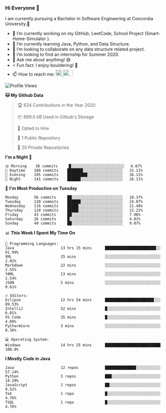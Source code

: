 ### Hi Everyone 👋
I am currently pursuing a Bachelor in Software Engineering at Concordia University.🏫

- 🔭 I’m currently working on my GitHub, LeetCode, School Project (Smart-Home-Simulator ).
- 🌱 I’m currently learning Java, Python, and Data Structure.
- 👯 I’m looking to collaborate on any data structure related project.
- 🤔 I’m looking to find an internship for Summer 2020.
- 💬 Ask me about anything! 😄
- ⚡ Fun fact: I enjoy bouldering! 🧗‍
- 📫 How to reach me: <a href="https://www.linkedin.com/in/siu-tong-ye/" target="_blank"> <img width="20px" width="32" src="https://cdn.jsdelivr.net/npm/simple-icons@v3/icons/linkedin.svg" /> </a> <a href="mailto:SiuTongYe@gmail.com" target="_blank"> <img height="20" width="32" src="https://cdn.jsdelivr.net/npm/simple-icons@v3/icons/gmail.svg" /> </a>

<!--START_SECTION:waka-->
![Profile Views](http://img.shields.io/badge/Profile%20Views-50-blue)

**🐱 My Github Data** 

> 🏆 624 Contributions in the Year 2020
 > 
> 📦 699.0 kB Used in Github's Storage 
 > 
> 💼 Opted to Hire
 > 
> 📜 1 Public Repository 
 > 
> 🔑 20 Private Repositories 

**I'm a Night 🦉** 

```text
🌞 Morning    36 commits     █░░░░░░░░░░░░░░░░░░░░░░░░   6.67% 
🌆 Daytime    168 commits    ███████░░░░░░░░░░░░░░░░░░   31.11% 
🌃 Evening    195 commits    █████████░░░░░░░░░░░░░░░░   36.11% 
🌙 Night      141 commits    ██████░░░░░░░░░░░░░░░░░░░   26.11%

```
📅 **I'm Most Productive on Tuesday** 

```text
Monday       56 commits     ██░░░░░░░░░░░░░░░░░░░░░░░   10.37% 
Tuesday      130 commits    ██████░░░░░░░░░░░░░░░░░░░   24.07% 
Wednesday    116 commits    █████░░░░░░░░░░░░░░░░░░░░   21.48% 
Thursday     120 commits    █████░░░░░░░░░░░░░░░░░░░░   22.22% 
Friday       43 commits     ██░░░░░░░░░░░░░░░░░░░░░░░   7.96% 
Saturday     26 commits     █░░░░░░░░░░░░░░░░░░░░░░░░   4.81% 
Sunday       49 commits     ██░░░░░░░░░░░░░░░░░░░░░░░   9.07%

```


📊 **This Week I Spent My Time On** 

```text
💬 Programming Languages: 
Java                     13 hrs 15 mins      ███████████████████████░░   91.99% 
XML                      25 mins             ░░░░░░░░░░░░░░░░░░░░░░░░░   2.92% 
Markdown                 22 mins             ░░░░░░░░░░░░░░░░░░░░░░░░░   2.55% 
YAML                     13 mins             ░░░░░░░░░░░░░░░░░░░░░░░░░   1.54% 
JSON                     5 mins              ░░░░░░░░░░░░░░░░░░░░░░░░░   0.61%

🔥 Editors: 
Eclipse                  12 hrs 54 mins      ██████████████████████░░░   89.53% 
IntelliJ                 52 mins             █░░░░░░░░░░░░░░░░░░░░░░░░   6.01% 
VS Code                  35 mins             █░░░░░░░░░░░░░░░░░░░░░░░░   4.09% 
PyCharmCore              3 mins              ░░░░░░░░░░░░░░░░░░░░░░░░░   0.36%

💻 Operating System: 
Windows                  14 hrs 25 mins      █████████████████████████   100.0%

```

**I Mostly Code in Java** 

```text
Java                     12 repos            ██████████████░░░░░░░░░░░   57.14% 
Python                   3 repos             ███░░░░░░░░░░░░░░░░░░░░░░   14.29% 
JavaScript               2 repos             ██░░░░░░░░░░░░░░░░░░░░░░░   9.52% 
TeX                      1 repo              █░░░░░░░░░░░░░░░░░░░░░░░░   4.76% 
TSQL                     1 repo              █░░░░░░░░░░░░░░░░░░░░░░░░   4.76%

```



<!--END_SECTION:waka-->
